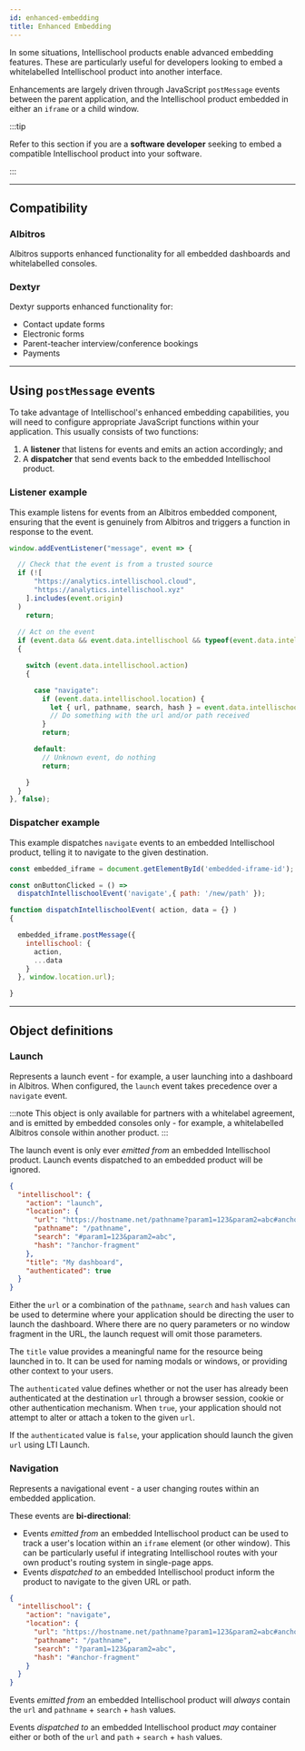 ```yaml
---
id: enhanced-embedding
title: Enhanced Embedding
---
```


In some situations, Intellischool products enable advanced embedding features. These are particularly useful for developers looking to embed a whitelabelled Intellischool product into another interface.

Enhancements are largely driven through JavaScript `postMessage` events between the parent application, and the Intellischool product embedded in either an `iframe` or a child window.

:::tip

Refer to this section if you are a **software developer** seeking to embed a compatible Intellischool product into your software.

:::

---

## Compatibility

### Albitros

Albitros supports enhanced functionality for all embedded dashboards and whitelabelled consoles.

### Dextyr

Dextyr supports enhanced functionality for:

* Contact update forms
* Electronic forms
* Parent-teacher interview/conference bookings
* Payments


---

## Using `postMessage` events

To take advantage of Intellischool's enhanced embedding capabilities, you will need to configure appropriate JavaScript functions within your application. This usually consists of two functions:

1. A **listener** that listens for events and emits an action accordingly; and
2. A **dispatcher** that send events back to the embedded Intellischool product.

### Listener example

This example listens for events from an Albitros embedded component, ensuring that the event is genuinely from Albitros and triggers a function in response to the event.

```javascript
window.addEventListener("message", event => {

  // Check that the event is from a trusted source
  if (![
      "https://analytics.intellischool.cloud",
      "https://analytics.intellischool.xyz"
    ].includes(event.origin)
  )
    return;
  
  // Act on the event
  if (event.data && event.data.intellischool && typeof(event.data.intellischool) === "object")
  {

    switch (event.data.intellischool.action)
    {

      case "navigate":
        if (event.data.intellischool.location) {
          let { url, pathname, search, hash } = event.data.intellischool.location;
          // Do something with the url and/or path received
        }
        return;

      default:
        // Unknown event, do nothing
        return;

    }
  }
}, false);
```


### Dispatcher example

This example dispatches `navigate` events to an embedded Intellischool product, telling it to navigate to the given destination.

```javascript
const embedded_iframe = document.getElementById('embedded-iframe-id');

const onButtonClicked = () => 
  dispatchIntellischoolEvent('navigate',{ path: '/new/path' });

function dispatchIntellischoolEvent( action, data = {} )
{

  embedded_iframe.postMessage({
    intellischool: {
      action,
      ...data
    }
  }, window.location.url);

}
```

---

## Object definitions

### Launch

Represents a launch event - for example, a user launching into a dashboard in Albitros. When configured, the `launch` event takes precedence over a `navigate` event.

:::note
This object is only available for partners with a whitelabel agreement, and is emitted by embedded consoles only - for example, a whitelabelled Albitros console within another product.
:::

The launch event is only ever _emitted from_ an embedded Intellischool product. Launch events dispatched to an embedded product will be ignored.

```json title="Launch event object"
{
  "intellischool": {
    "action": "launch",
    "location": {
      "url": "https://hostname.net/pathname?param1=123&param2=abc#anchor-fragment",
      "pathname": "/pathname",
      "search": "#param1=123&param2=abc",
      "hash": "?anchor-fragment"
    },
    "title": "My dashboard",
    "authenticated": true
  }
}
```

Either the `url` or a combination of the `pathname`, `search` and `hash` values can be used to determine where your application should be directing the user to launch the dashboard. Where there are no query parameters or no window fragment in the URL, the launch request will omit those parameters.

The `title` value provides a meaningful name for the resource being launched in to. It can be used for naming modals or windows, or providing other context to your users.

The `authenticated` value defines whether or not the user has already been authenticated at the destination `url` through a browser session, cookie or other authentication mechanism. When `true`, your application should not attempt to alter or attach a token to the given `url`.

If the `authenticated` value is `false`, your application should launch the given `url` using LTI Launch.



### Navigation

Represents a navigational event - a user changing routes within an embedded application.

These events are **bi-directional**:
* Events _emitted from_ an embedded Intellischool product can be used to track a user's location within an `iframe` element (or other window). This can be particularly useful if integrating Intellischool routes with your own product's routing system in single-page apps.
* Events _dispatched to_ an embedded Intellischool product inform the product to navigate to the given URL or path.

```json title="Navigation event object"
{
  "intellischool": {
    "action": "navigate",
    "location": {
      "url": "https://hostname.net/pathname?param1=123&param2=abc#anchor-fragment",
      "pathname": "/pathname",
      "search": "?param1=123&param2=abc",
      "hash": "#anchor-fragment"
    }
  }
}
```

Events _emitted from_ an embedded Intellischool product will _always_ contain the `url` and `pathname` + `search` + `hash` values.

Events _dispatched to_ an embedded Intellischool product _may_ container either or both of the `url` and `path` + `search` + `hash` values.